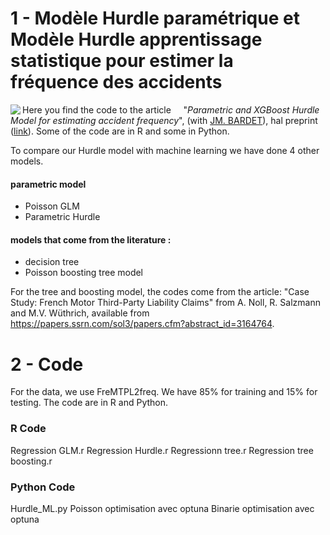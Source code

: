 # 1 - Modèle Hurdle paramétrique et Modèle Hurdle apprentissage statistique pour estimer la fréquence des accidents

Here you find the code to the article <html><img src="squelettes-dist/puce.gif" align="left">&nbsp;&nbsp;&nbsp;</html> "<i>Parametric and XGBoost Hurdle Model for estimating accident frequency</i>", (with <html><a href="http://samm.univ-paris1.fr/BARDET-Jean-Marc">JM. BARDET</a></html>), hal preprint (<html><a href="https://hal.archives-ouvertes.fr/hal-03739838/">link</a></html>). Some of the code are in R and some in Python.

To compare our Hurdle model with machine learning we have done 4 other models. 
#### parametric model 
- Poisson GLM
- Parametric Hurdle
#### models that come from the literature :
- decision tree
- Poisson boosting tree model

For the tree and boosting model, the codes come from the article: "Case Study: French Motor Third-Party Liability Claims" from A. Noll, R. Salzmann and M.V. Wüthrich, available from https://papers.ssrn.com/sol3/papers.cfm?abstract_id=3164764.

# 2 - Code

For the data, we use FreMTPL2freq. We have 85% for training and 15% for testing.
The code are in R and Python. 

### R Code
Regression GLM.r
Regression Hurdle.r
Regressionn tree.r
Regression tree boosting.r

### Python Code 
Hurdle_ML.py
Poisson optimisation avec optuna 
Binarie optimisation avec optuna
